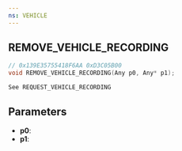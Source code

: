 ```yaml
---
ns: VEHICLE
---
```

## REMOVE_VEHICLE_RECORDING

```c
// 0x139E35755418F6AA 0xD3C05B00
void REMOVE_VEHICLE_RECORDING(Any p0, Any* p1);
```

```
See REQUEST_VEHICLE_RECORDING
```

## Parameters
* **p0**:
* **p1**:
